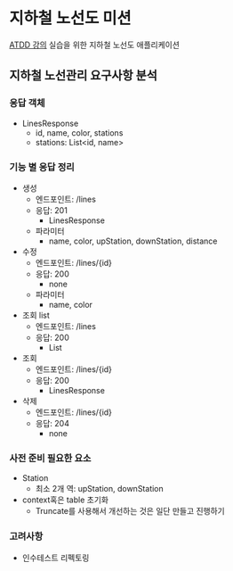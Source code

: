 # 지하철 노선도 미션
[ATDD 강의](https://edu.nextstep.camp/c/R89PYi5H) 실습을 위한 지하철 노선도 애플리케이션

## 지하철 노선관리 요구사항 분석
### 응답 객체
- LinesResponse
    - id, name, color, stations
    - stations: List<id, name>

### 기능 별 응답 정리
- 생성
    - 엔드포인트: /lines
    - 응답: 201
        - LinesResponse
    - 파라미터
        - name, color, upStation, downStation, distance
- 수정
    - 엔드포인트: /lines/{id}
    - 응답: 200
        - none
    - 파라미터
        - name, color
- 조회 list
    - 엔드포인트: /lines
    - 응답: 200
        - List<LinesResponse> 
- 조회
    - 엔드포인트: /lines/{id}
    - 응답: 200
        - LinesResponse
- 삭제
    - 엔드포인트: /lines/{id}
    - 응답: 204
        - none

### 사전 준비 필요한 요소
- Station
    - 최소 2개 역: upStation, downStation
- context혹은 table 초기화
    - Truncate를 사용해서 개선하는 것은 일단 만들고 진행하기

### 고려사항
- 인수테스트 리펙토링
